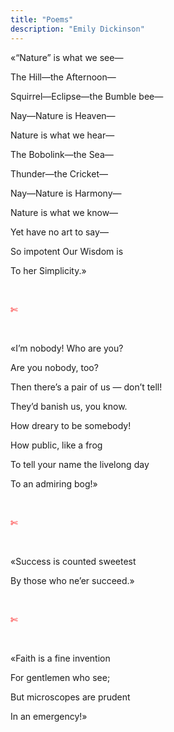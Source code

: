 ```yaml
---
title: "Poems"
description: "Emily Dickinson"
---
```

«“Nature” is what we see—
&nbsp;

The Hill—the Afternoon—
&nbsp;

Squirrel—Eclipse—the Bumble bee—
&nbsp;

Nay—Nature is Heaven—
&nbsp;

Nature is what we hear—
&nbsp;

The Bobolink—the Sea—
&nbsp;

Thunder—the Cricket—
&nbsp;

Nay—Nature is Harmony—
&nbsp;

Nature is what we know—
&nbsp;

Yet have no art to say—
&nbsp;

So impotent Our Wisdom is
&nbsp;

To her Simplicity.»

&nbsp;

<span style="color:red">✄</span>

&nbsp;

«I’m nobody! Who are you?
&nbsp;

Are you nobody, too?
&nbsp;

Then there’s a pair of us — don’t tell!
&nbsp;

They’d banish us, you know.
&nbsp;

How dreary to be somebody!
&nbsp;

How public, like a frog
&nbsp;

To tell your name the livelong day
&nbsp;

To an admiring bog!»

&nbsp;

<span style="color:red">✄</span>

&nbsp;

«Success is counted sweetest
&nbsp;

By those who ne’er succeed.»

&nbsp;

<span style="color:red">✄</span>

&nbsp;

«Faith is a fine invention
&nbsp;

For gentlemen who see;
&nbsp;

But microscopes are prudent
&nbsp;

In an emergency!»
